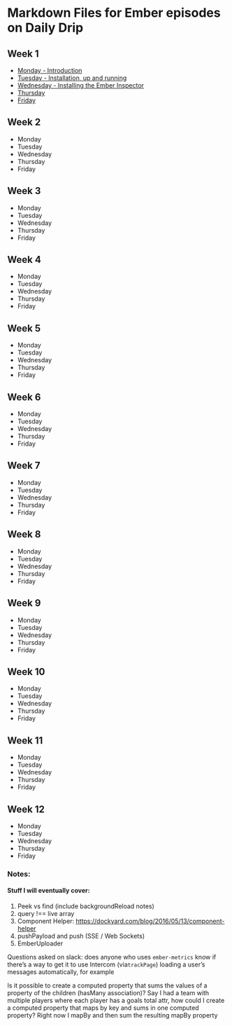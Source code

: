 # Markdown Files for Ember episodes on Daily Drip

## Week 1
  * [Monday - Introduction](https://github.com/baroquon/daily_drip_ember/blob/master/Week1/001.1.md)
  * [Tuesday - Installation, up and running](https://github.com/baroquon/daily_drip_ember/blob/master/Week1/001.2.md)
  * [Wednesday - Installing the Ember Inspector](https://github.com/baroquon/daily_drip_ember/blob/master/Week1/001.3.md)
  * [Thursday](https://github.com/baroquon/daily_drip_ember/blob/master/Week1/001.4.md)
  * [Friday](https://github.com/baroquon/daily_drip_ember/blob/master/Week1/001.5.md)

## Week 2
  * Monday
  * Tuesday
  * Wednesday
  * Thursday
  * Friday

## Week 3
  * Monday
  * Tuesday
  * Wednesday
  * Thursday
  * Friday

## Week 4
  * Monday
  * Tuesday
  * Wednesday
  * Thursday
  * Friday


## Week 5
  * Monday
  * Tuesday
  * Wednesday
  * Thursday
  * Friday


## Week 6
  * Monday
  * Tuesday
  * Wednesday
  * Thursday
  * Friday


## Week 7
  * Monday
  * Tuesday
  * Wednesday
  * Thursday
  * Friday


## Week 8
  * Monday
  * Tuesday
  * Wednesday
  * Thursday
  * Friday


## Week 9
  * Monday
  * Tuesday
  * Wednesday
  * Thursday
  * Friday


## Week 10
  * Monday
  * Tuesday
  * Wednesday
  * Thursday
  * Friday


## Week 11
  * Monday
  * Tuesday
  * Wednesday
  * Thursday
  * Friday


## Week 12
  * Monday
  * Tuesday
  * Wednesday
  * Thursday
  * Friday



### Notes:

#### Stuff I will eventually cover:

  1. Peek vs find (include backgroundReload notes)
  2. query !== live array
  3. Component Helper: https://dockyard.com/blog/2016/05/13/component-helper
  4. pushPayload and push (SSE / Web Sockets)
  5. EmberUploader


Questions asked on slack:
does anyone who uses `ember-metrics` know if there’s a way to get it to use Intercom (via`trackPage`) loading a user’s messages automatically, for example

Is it possible to create a computed property that sums the values of a property of the children (hasMany association)?  Say I had a team with multiple players where each player has a goals total attr, how could I create a computed property that maps by key and sums in one computed property? Right now I mapBy and then sum the resulting mapBy property
